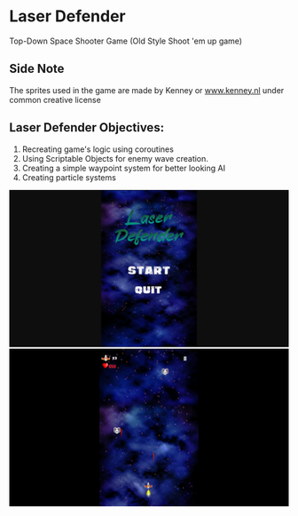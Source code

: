 # Laser Defender
Top-Down Space Shooter Game (Old Style Shoot 'em up game)

## Side Note
The sprites used in the game are made by Kenney or www.kenney.nl under common creative license

## Laser Defender Objectives:
 1. Recreating game's logic using coroutines
 2. Using Scriptable Objects for enemy wave creation.
 3. Creating a simple waypoint system for better looking AI
 4. Creating particle systems

![](Images/LaserOne.png)
![](Images/LaserTwo.png)


